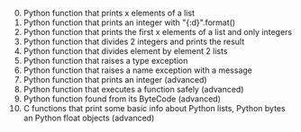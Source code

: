 0. Python function that prints x elements of a list
1. Python function that prints an integer with "{:d}".format()
2. Python function that prints the first x elements of a list and only integers
3. Python function that divides 2 integers and prints the result
4. Python function that divides element by element 2 lists
5. Python function that raises a type exception
6. Python function that raises a name exception with a message
7. Python function that prints an integer (advanced)
8. Python function that executes a function safely (advanced)
9. Python function found from its ByteCode (advanced)
10. C functions that print some basic info about Python lists, Python bytes an Python float objects (advanced)
